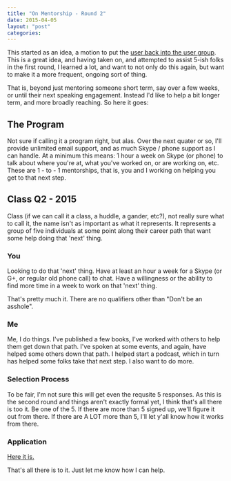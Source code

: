 ```yaml
---
title: "On Mentorship - Round 2"
date: 2015-04-05
layout: "post"
categories: 
---
```


This started as an idea, a motion to put the [user back into the user group](http://blog.scottlowe.org/2013/09/18/putting-the-user-back-in-vmware-user-group/). This is a great idea, and having taken on, and attempted to assist 5-ish folks in the first round, I learned a lot, and want to not only do this again, but want to make it a more frequent, ongoing sort of thing.

That is, beyond just mentoring someone short term, say over a few weeks, or until their next speaking engagement. Instead I'd like to help a bit longer term, and more broadly reaching. So here it goes:

## The Program

Not sure if calling it a program right, but alas. Over the next quater or so, I'll provide unlimited email support, and as much Skype / phone support as I can handle. At a minimum this means: 1 hour a week on Skype (or phone) to talk about where you're at, what you've worked on, or are working on, etc. These are 1 - to - 1 mentorships, that is, you and I working on helping you get to that next step.

## Class Q2 - 2015

Class (if we can call it a class, a huddle, a gander, etc?), not really sure what to call it, the name isn't as important as what it represents. It represents a group of five individuals at some point along their career path that want some help doing that 'next' thing.

### You

Looking to do that 'next' thing. Have at least an hour a week for a Skype (or G+, or regular old phone call) to chat. Have a willingness or the ability to find more time in a week to work on that 'next' thing.

That's pretty much it. There are no qualifiers other than "Don't be an asshole".

### Me

Me, I do things. I've published a few books, I've worked with others to help them get down that path. I've spoken at some events, and again, have helped some others down that path. I helped start a podcast, which in turn has helped some folks take that next step. I also want to do more.

### Selection Process

To be fair, I'm not sure this will get even the requsite 5 responses. As this is the second round and things aren't exactly formal yet, I think that's all there is too it. Be one of the 5. If there are more than 5 signed up, we'll figure it out from there. If there are A LOT more than 5, I'll let y'all know how it works from there.

### Application

[Here it is.](https://docs.google.com/forms/d/1CDLnbIpgDOAdYRNkTvRoZaHINC5th_9m9oWY_0zaCyA/viewform?usp=send_form)

That's all there is to it. Just let me know how I can help.